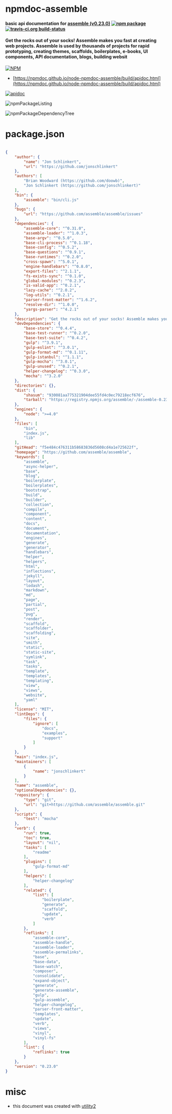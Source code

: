 # npmdoc-assemble

#### basic api documentation for  [assemble (v0.23.0)](https://github.com/assemble/assemble)  [![npm package](https://img.shields.io/npm/v/npmdoc-assemble.svg?style=flat-square)](https://www.npmjs.org/package/npmdoc-assemble) [![travis-ci.org build-status](https://api.travis-ci.org/npmdoc/node-npmdoc-assemble.svg)](https://travis-ci.org/npmdoc/node-npmdoc-assemble)

#### Get the rocks out of your socks! Assemble makes you fast at creating web projects. Assemble is used by thousands of projects for rapid prototyping, creating themes, scaffolds, boilerplates, e-books, UI components, API documentation, blogs, building websit

[![NPM](https://nodei.co/npm/assemble.png?downloads=true&downloadRank=true&stars=true)](https://www.npmjs.com/package/assemble)

- [https://npmdoc.github.io/node-npmdoc-assemble/build/apidoc.html](https://npmdoc.github.io/node-npmdoc-assemble/build/apidoc.html)

[![apidoc](https://npmdoc.github.io/node-npmdoc-assemble/build/screenCapture.buildCi.browser.%252Ftmp%252Fbuild%252Fapidoc.html.png)](https://npmdoc.github.io/node-npmdoc-assemble/build/apidoc.html)

![npmPackageListing](https://npmdoc.github.io/node-npmdoc-assemble/build/screenCapture.npmPackageListing.svg)

![npmPackageDependencyTree](https://npmdoc.github.io/node-npmdoc-assemble/build/screenCapture.npmPackageDependencyTree.svg)



# package.json

```json

{
    "author": {
        "name": "Jon Schlinkert",
        "url": "https://github.com/jonschlinkert"
    },
    "authors": [
        "Brian Woodward (https://github.com/doowb)",
        "Jon Schlinkert (https://github.com/jonschlinkert)"
    ],
    "bin": {
        "assemble": "bin/cli.js"
    },
    "bugs": {
        "url": "https://github.com/assemble/assemble/issues"
    },
    "dependencies": {
        "assemble-core": "^0.31.0",
        "assemble-loader": "^1.0.3",
        "base-argv": "^0.5.0",
        "base-cli-process": "^0.1.18",
        "base-config": "^0.5.2",
        "base-questions": "^0.9.1",
        "base-runtimes": "^0.2.0",
        "cross-spawn": "^5.0.1",
        "engine-handlebars": "^0.8.0",
        "export-files": "^2.1.1",
        "fs-exists-sync": "^0.1.0",
        "global-modules": "^0.2.3",
        "is-valid-app": "^0.2.1",
        "lazy-cache": "^2.0.2",
        "log-utils": "^0.2.1",
        "parser-front-matter": "^1.6.2",
        "resolve-dir": "^1.0.0",
        "yargs-parser": "^4.2.1"
    },
    "description": "Get the rocks out of your socks! Assemble makes you fast at creating web projects. Assemble is used by thousands of projects for rapid prototyping, creating themes, scaffolds, boilerplates, e-books, UI components, API documentation, blogs, building websit",
    "devDependencies": {
        "base-store": "^0.4.4",
        "base-test-runner": "^0.2.0",
        "base-test-suite": "^0.4.2",
        "gulp": "^3.9.1",
        "gulp-eslint": "^3.0.1",
        "gulp-format-md": "^0.1.11",
        "gulp-istanbul": "^1.1.1",
        "gulp-mocha": "^3.0.1",
        "gulp-unused": "^0.2.1",
        "helper-changelog": "^0.3.0",
        "mocha": "^3.2.0"
    },
    "directories": {},
    "dist": {
        "shasum": "930081aa775321904dee55fd4c0ec79218ecf676",
        "tarball": "https://registry.npmjs.org/assemble/-/assemble-0.23.0.tgz"
    },
    "engines": {
        "node": ">=4.0"
    },
    "files": [
        "bin",
        "index.js",
        "lib"
    ],
    "gitHead": "f5e484c476311b58683836d5608cd4a1e725622f",
    "homepage": "https://github.com/assemble/assemble",
    "keywords": [
        "assemble",
        "async-helper",
        "base",
        "blog",
        "boilerplate",
        "boilerplates",
        "bootstrap",
        "build",
        "builder",
        "collection",
        "compile",
        "component",
        "content",
        "docs",
        "document",
        "documentation",
        "engines",
        "generate",
        "generator",
        "handlebars",
        "helper",
        "helpers",
        "html",
        "inflections",
        "jekyll",
        "layout",
        "lodash",
        "markdown",
        "md",
        "page",
        "partial",
        "post",
        "pug",
        "render",
        "scaffold",
        "scaffolder",
        "scaffolding",
        "site",
        "smith",
        "static",
        "static-site",
        "symlink",
        "task",
        "tasks",
        "template",
        "templates",
        "templating",
        "view",
        "views",
        "website",
        "yaml"
    ],
    "license": "MIT",
    "lintDeps": {
        "files": {
            "ignore": [
                "docs",
                "examples",
                "support"
            ]
        }
    },
    "main": "index.js",
    "maintainers": [
        {
            "name": "jonschlinkert"
        }
    ],
    "name": "assemble",
    "optionalDependencies": {},
    "repository": {
        "type": "git",
        "url": "git+https://github.com/assemble/assemble.git"
    },
    "scripts": {
        "test": "mocha"
    },
    "verb": {
        "run": true,
        "toc": true,
        "layout": "nil",
        "tasks": [
            "readme"
        ],
        "plugins": [
            "gulp-format-md"
        ],
        "helpers": [
            "helper-changelog"
        ],
        "related": {
            "list": [
                "boilerplate",
                "generate",
                "scaffold",
                "update",
                "verb"
            ]
        },
        "reflinks": [
            "assemble-core",
            "assemble-handle",
            "assemble-loader",
            "assemble-permalinks",
            "base",
            "base-data",
            "base-watch",
            "composer",
            "consolidate",
            "expand-object",
            "generate",
            "generate-assemble",
            "gulp",
            "gulp-assemble",
            "helper-changelog",
            "parser-front-matter",
            "templates",
            "update",
            "verb",
            "views",
            "vinyl",
            "vinyl-fs"
        ],
        "lint": {
            "reflinks": true
        }
    },
    "version": "0.23.0"
}
```



# misc
- this document was created with [utility2](https://github.com/kaizhu256/node-utility2)
